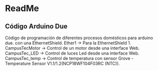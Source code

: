 # ReadMe
## Código Arduino Due
Código de programación de diferentes procesos domésticos para arduino due. con una EthernetShield.
Ether1 -> Para la EthernetShield 1.
	CampusTecMotor -> Control de un motor desde una interface Web.
	CampusTec_LED  -> Control de luces Led desde una interface Web.
	CampusTec_temp -> Control de temperatura con sensor Grove - Temperature Sensor V1.1/1.2(NCP18WF104F03RC (NTC)).